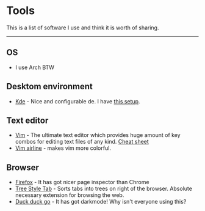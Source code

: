 # Tools
This is a list of software I use and think it is worth of sharing.
******

## OS
- I use Arch BTW

## Desktom environment

- [Kde](https://www.xfce.org/) - Nice and configurable de. I have [this setup](setup).  

## Text editor

- [Vim](https://www.vim.org/) - The ultimate text editor which provides huge amount of key combos for editing text files of any kind. [Cheat sheet](vim)  
- [Vim airline](https://github.com/vim-airline/vim-airline) - makes vim more colorful.  

## Browser

- [Firefox](https://www.mozilla.org/en-US/firefox/browsers/) - It has got nicer page inspector than Chrome  
- [Tree Style Tab](https://github.com/piroor/treestyletab) - Sorts tabs into trees on right of the browser. Absolute necessary extension for browsing the web.  
- [Duck duck go](https://ddg.gg/) - It has got darkmode! Why isn't everyone using this?  
